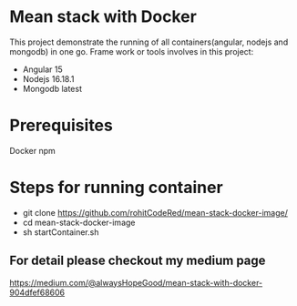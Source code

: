 # Mean stack with Docker
This project demonstrate the running of all containers(angular, nodejs and mongodb) in one go. 
 Frame work or tools involves in this project:
* Angular 15
* Nodejs 16.18.1
* Mongodb latest

# Prerequisites
  Docker
  npm
  
# Steps for running container
  * git clone https://github.com/rohitCodeRed/mean-stack-docker-image/
  * cd mean-stack-docker-image
  * sh startContainer.sh


## For detail please checkout my medium page
https://medium.com/@alwaysHopeGood/mean-stack-with-docker-904dfef68606
